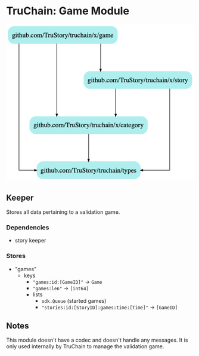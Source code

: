 # TruChain: Game Module

![](dep.png)

## Keeper

Stores all data pertaining to a validation game.

### Dependencies
* story keeper

### Stores
* "games"
    * keys
        * `"games:id:[GameID]"` -> `Game`
        * `"games:len"` -> `[int64]`
        * lists
            * `sdk.Queue` (started games)
            * `"stories:id:[StoryID]:games:time:[Time]"` -> `[GameID]`

## Notes

This module doesn't have a codec and doesn't handle any messages. It is only used internally by TruChain to manage the validation game.
